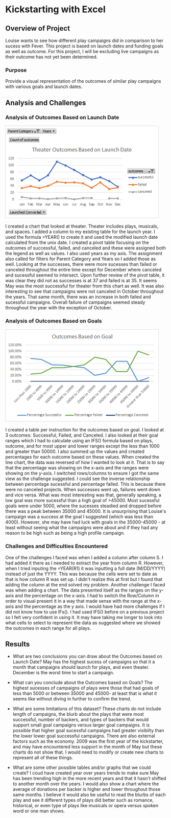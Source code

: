 # Kickstarting with Excel

## Overview of Project
Louise wants to see how different play campaigns did in comparison to her sucess with Fever. This project is based on launch dates and funding goals as well as outcome. For this project, I will be excluding live campaigns as their outcome has not yet been determined.

### Purpose
Provide a visual representation of the outcomes of similar play campaigns with various goals and launch dates.

## Analysis and Challenges
### Analysis of Outcomes Based on Launch Date
 ![Theater_Outcomes_vs_Launch.png](Theater_Outcomes_vs_Launch.png) 
 
I created a chart that looked at theater. Theater includes plays, musicals, and spaces. I added a column to my existing table for the launch year. I used the formula =YEAR() to create it and used the modified launch date calculated from the unix date. I created a pivot table focusing on  the outcomes of successful, failed, and canceled and these were assigned both the legend as well as values. I also used years as my axis. The assignment also called for filters for Parent Category and Years so I added those as well.
Looking at the successes, there were more sucesses than failed or canceled throughout the entire time except for December where canceled and sucessful seemed to intersect. Upon further review of the pivot table, it was clear they did not as successes is at 37 and failed is at 35.  It seems May was the most successful for theater from this chart as well.
It was also interesting to see that campaigns were not canceled in October throughout the years. That same month, there was an increase in both failed and sucessful campaigns. Overall failure of campaigns seemed steady throughout the year with the exception of October.

### Analysis of Outcomes Based on Goals
![Outcomes_vs_Goals.png](Outcomes_vs_Goals.png)

I created a table per instruction for the outcomes based on goal. I looked at 3 outcomes: Successful, Failed, and Canceled. I also looked at their goal ranges which I had to calculate using an IFS() formula based on plays, outcome, and for most upper and lower ranges except the less than 1000 and greater than 50000. I also summed up the values and created percentages for each outcome based on these values. When created the line chart, the data was reversed of how I wanted to look at it. That is to say that the percentage was showing on the x-axis and the ranges were showing on the y-axis. I switched rows/columns to ensure I got the same view as the challenge suggested.
I could see the inverse relationship between percentage sucessful and percentage failed. This is because there were no canceled projects. When successes went up, failures went down and vice versa.
What was most interesting was that, generally speaking, a low goal was more sucessful than a high goal of >45000. Most sucessful goals were under 5000, where the sucesses steadied and dropped before there was a peak between 35000 and 45000.
It is unsurprising that Louise's campaign was a success at the goal I suggested (which was less than 4000). However, she may have had luck with goals in the 35000-45000 - at least without seeing what the campaigns were about and if they had any reason to be high such as being a high profile campaign.

### Challenges and Difficulties Encountered
One of the challenges I faced was when I added a column after column S. I had added it there as I needed to extract the year from column R. However, when I tried inputing  the =YEAR(R1) it was inputting a full date (M/DD/YYYY) instead of just the YYYY. This was because the cells were set to date as that is how column R was set up. I didn't realize this at first but I found that adding the column at the end solved my problem.
Another challenge I faced was when adding a chart. The data presented itself as the ranges on the y-axis and the percentage on the x-axis. I had to switch the Row/Column in order to visual present it in a way that made sense with the range at the x-axis and the percentage as the y axis. 
I would have had more challenges if I did not know how to use IFs(). I had used IFS() before on a previous project so I felt very confident in using it. It may have taking me longer to look into what cells to select to represent the data as suggested where we showed the outcomes in each range for all plays.

## Results

- What are two conclusions you can draw about the Outcomes based on Launch Date?
May has the highest sucess of campaigns so that it a month that campaigns should launch for plays, and even theater.  December is the worst time to start a campaign.
- What can you conclude about the Outcomes based on Goals?
The highest sucesses of campaigns of plays were those that had goals of less than 5000 or between 35000 and 45000- at least that is what it seems like without diving in further to confirm the trend.

- What are some limitations of this dataset?
These charts do not include length of campaigns, the blurb about the plays that were most successful, number of backers, and types of backers that would support small goal campaigns versus larger goal campaigns. It is possible that higher goal sucessful campaigns had greater visibilty than the lower lower goal successful campaigns. There are also external factors such as the economy. 2009 was the first year of the kickstarter, and may have encountered less support in the month of May but these charts do not show that. I would need to modify or create new charts to represent all of these things.

- What are some other possible tables and/or graphs that we could create?
I coud have created year over years trends to make sure May has been trending high in the more recent years and that it hasn't shifted to another month over the years.  I would also show a chart where the average of donations per backer is higher and lower throughout those same months. I believe it would also be useful to read the blurbs of each play and see it different types of plays did better such as romance, historical, or even type of plays like musicals or opera versus spoken word or one man shows.
